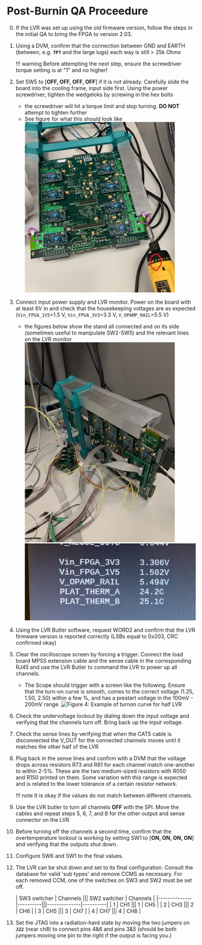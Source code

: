 # Post-Burnin QA Proceedure


0. If the LVR was set up using the old firmware version, follow the steps in the initial QA to
   bring the FPGA to version 2.03.

1. Using a DVM, confirm that the connection between GND and EARTH (between, e.g. **`TP7`**
   and the large lugs) each way is still \> 25k Ohms

    !!! warning
        Before attempting the next step, ensure the screwdriver torque setting is at "1"
        and no higher!

2. Set SW5 to \[**OFF, OFF, OFF, OFF**\] if it is not already. Carefully slide the
   board into the cooling frame, input side first.
   Using the power screwdriver, tighten the wedgeloks by screwing in the hex bolts
    - the screwdriver will hit a torque limit and stop turning. **DO NOT** attempt to
      tighten further
    - See figure for what this should look like
    ![Figure 1: Assembled LVR board in cooling stand](lvr_finalqa1.jpg)

3. Connect input power supply and LVR monitor. Power on the board with at least 6V in and
   check that the housekeeping voltages are as expected (`Vin_FPGA_1V5`=1.5 V, `Vin_FPGA_3V3`=3.3 V, `V_OPAMP_RAIL`=5.5 V)
    - the figures below show the stand all connected and on its side (sometimes useful
      to manipulate SW2-SW5) and the relevant lines on the LVR monitor
   ![Figure 2: Assembled LVR board in cooling stand with cabling](lvr_finalqa2.jpg)
   ![Figure 3: LVR monitor housekeeping output](lvr_finalqa3.jpg)

4. Using the LVR Butler software, request WORD2 and confirm that the LVR firmware version
   is reported correctly (LSBs equal to 0x203, CRC confirmed okay)

5. Clear the oscilloscope screen by forcing a trigger. Connect the load board MPSS
   extension cable and the sense cable in the corresponding RJ45 and use the LVR Butler to command the LVR to power up all channels.
    - The Scope should trigger with a screen like the following. Ensure that the
      turn-on curve is smooth, comes to the correct voltage (1.25, 1.50, 2.50) within
      a few %, and has a prestart voltage in the 100mV - 200mV range.
    ![Figure 4: Example of turnon curve for half LVR](lvr_finalqa4.jpg)

6. Check the undervoltage lockout by dialing down the input voltage and verifying
   that the channels turn off. Bring back up the input voltage.

7. Check the sense lines by verifying that when the CAT5 cable is disconnected the
   V_OUT for the connected channels moves until it matches the other half of the LVR

8. Plug back in the sense lines and confirm with a DVM that the voltage drops across
   resistors R73 and R81 for each channel match one-another to within 2-5%. These
    are the two medium-sized resistors with R050 and R150 printed on them. Some variation
   with this range is expected and is related to the lower tolerance of a certain
  resistor network.

    !!! note
        It is okay if the values do not match between different channels.

9. Use the LVR butler to turn all channels **OFF** with the SPI. Move the cables and
  repeat steps 5, 6, 7, and 8 for the other output and sense connector on the LVR

10. Before turning off the channels a second time, confirm that the overtemperature lockout
    is working by setting SW1 to \[**ON, ON, ON, ON**\] and verifying that the outputs shut
    down.

11. Configure SW6 and SW1 to the final values.

12. The LVR can be shut down and set to its final configuration. Consult the database for
    valid 'sub types' and remove CCMS as necessary. For each removed CCM, one of the switches
    on SW3 and SW2 must be set off.

    | SW3 switcher | Channels ||| SW2 switcher | Channels |
    |--------------|----------|||--------------|----------|
    | 1            | CH1      ||| 1            | CH5      |
    | 2            | CH3      ||| 2            | CH6      |
    | 3            | CH5      ||| 3            | CH7      |
    | 4            | CH7      ||| 4            | CH8      |

13. Set the JTAG into a radiation-hard state by moving the two jumpers on **`J22`** (near ch8)
    to connect pins 4&6 and pins 3&5 (should be both jumpers moving one pin to the right if the
      output is facing you.)
